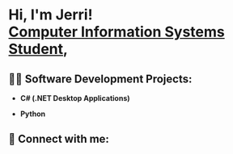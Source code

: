 <h1>Hi, I'm Jerri! <br/> <a href="https://www.linkedin.com/in/jerri-boyd-b4a27422a">Computer Information Systems Student</a>,</h1>

<h2>👨‍💻 Software Development Projects:</h2>

- <b>C# (.NET Desktop Applications)</b>
  

- <b>Python</b>



<h2> 🤳 Connect with me:</h2>
